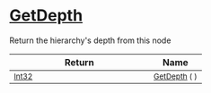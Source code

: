 # [GetDepth](./HierarchyElement-100664013.md)

Return the hierarchy's depth from this node

| Return | Name | 
| --- | --- | 
| <sub>[Int32](https://docs.microsoft.com/en-us/dotnet/api/System.Int32)</sub><img width=200/>| <sub>[GetDepth](./HierarchyElement-100664013.md) (  )</sub>| <br>


